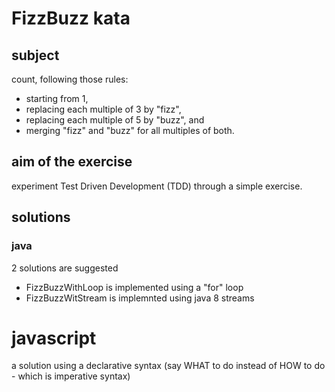 # FizzBuzz kata

## subject
count, following those rules: 
  * starting from 1, 
  * replacing each multiple of 3 by "fizz", 
  * replacing each multiple of 5 by "buzz", and 
  * merging "fizz" and "buzz" for all multiples of both.

## aim of the exercise
experiment Test Driven Development (TDD) through a simple exercise.

## solutions
### java
2 solutions are suggested
* FizzBuzzWithLoop is implemented using a "for" loop
* FizzBuzzWitStream is implemnted using java 8 streams
# javascript
a solution using a declarative syntax (say WHAT to do instead of HOW to do - which is imperative syntax)
